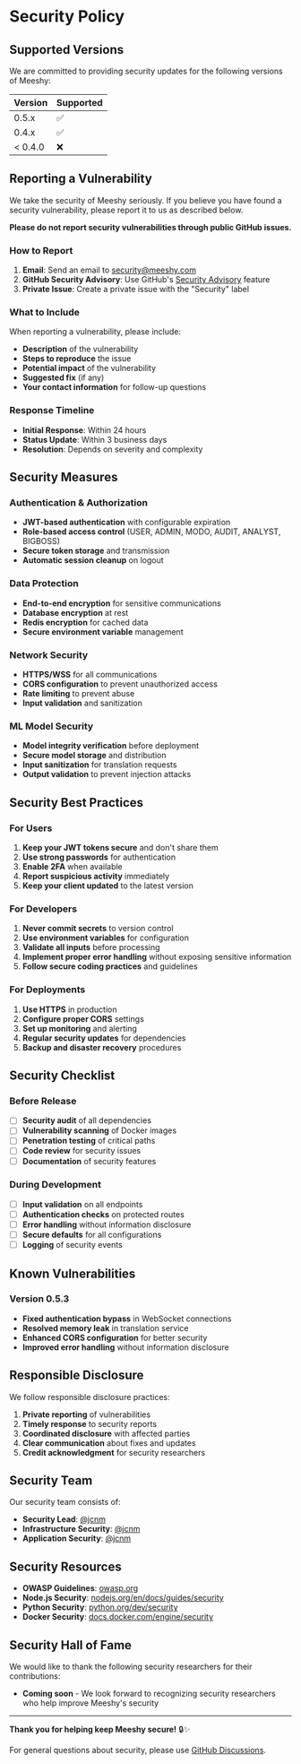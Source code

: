 # Security Policy

## Supported Versions

We are committed to providing security updates for the following versions of Meeshy:

| Version | Supported          |
| ------- | ------------------ |
| 0.5.x   | :white_check_mark: |
| 0.4.x   | :white_check_mark: |
| < 0.4.0 | :x:                |

## Reporting a Vulnerability

We take the security of Meeshy seriously. If you believe you have found a security vulnerability, please report it to us as described below.

**Please do not report security vulnerabilities through public GitHub issues.**

### How to Report

1. **Email**: Send an email to [security@meeshy.com](mailto:security@meeshy.com)
2. **GitHub Security Advisory**: Use GitHub's [Security Advisory](https://github.com/jcnm/meeshy/security/advisories) feature
3. **Private Issue**: Create a private issue with the "Security" label

### What to Include

When reporting a vulnerability, please include:

- **Description** of the vulnerability
- **Steps to reproduce** the issue
- **Potential impact** of the vulnerability
- **Suggested fix** (if any)
- **Your contact information** for follow-up questions

### Response Timeline

- **Initial Response**: Within 24 hours
- **Status Update**: Within 3 business days
- **Resolution**: Depends on severity and complexity

## Security Measures

### Authentication & Authorization

- **JWT-based authentication** with configurable expiration
- **Role-based access control** (USER, ADMIN, MODO, AUDIT, ANALYST, BIGBOSS)
- **Secure token storage** and transmission
- **Automatic session cleanup** on logout

### Data Protection

- **End-to-end encryption** for sensitive communications
- **Database encryption** at rest
- **Redis encryption** for cached data
- **Secure environment variable** management

### Network Security

- **HTTPS/WSS** for all communications
- **CORS configuration** to prevent unauthorized access
- **Rate limiting** to prevent abuse
- **Input validation** and sanitization

### ML Model Security

- **Model integrity verification** before deployment
- **Secure model storage** and distribution
- **Input sanitization** for translation requests
- **Output validation** to prevent injection attacks

## Security Best Practices

### For Users

1. **Keep your JWT tokens secure** and don't share them
2. **Use strong passwords** for authentication
3. **Enable 2FA** when available
4. **Report suspicious activity** immediately
5. **Keep your client updated** to the latest version

### For Developers

1. **Never commit secrets** to version control
2. **Use environment variables** for configuration
3. **Validate all inputs** before processing
4. **Implement proper error handling** without exposing sensitive information
5. **Follow secure coding practices** and guidelines

### For Deployments

1. **Use HTTPS** in production
2. **Configure proper CORS** settings
3. **Set up monitoring** and alerting
4. **Regular security updates** for dependencies
5. **Backup and disaster recovery** procedures

## Security Checklist

### Before Release

- [ ] **Security audit** of all dependencies
- [ ] **Vulnerability scanning** of Docker images
- [ ] **Penetration testing** of critical paths
- [ ] **Code review** for security issues
- [ ] **Documentation** of security features

### During Development

- [ ] **Input validation** on all endpoints
- [ ] **Authentication checks** on protected routes
- [ ] **Error handling** without information disclosure
- [ ] **Secure defaults** for all configurations
- [ ] **Logging** of security events

## Known Vulnerabilities

### Version 0.5.3

- **Fixed authentication bypass** in WebSocket connections
- **Resolved memory leak** in translation service
- **Enhanced CORS configuration** for better security
- **Improved error handling** without information disclosure

## Responsible Disclosure

We follow responsible disclosure practices:

1. **Private reporting** of vulnerabilities
2. **Timely response** to security reports
3. **Coordinated disclosure** with affected parties
4. **Clear communication** about fixes and updates
5. **Credit acknowledgment** for security researchers

## Security Team

Our security team consists of:

- **Security Lead**: [@jcnm](https://github.com/jcnm)
- **Infrastructure Security**: [@jcnm](https://github.com/jcnm)
- **Application Security**: [@jcnm](https://github.com/jcnm)

## Security Resources

- **OWASP Guidelines**: [owasp.org](https://owasp.org/)
- **Node.js Security**: [nodejs.org/en/docs/guides/security](https://nodejs.org/en/docs/guides/security/)
- **Python Security**: [python.org/dev/security](https://python.org/dev/security/)
- **Docker Security**: [docs.docker.com/engine/security](https://docs.docker.com/engine/security/)

## Security Hall of Fame

We would like to thank the following security researchers for their contributions:

- **Coming soon** - We look forward to recognizing security researchers who help improve Meeshy's security

---

**Thank you for helping keep Meeshy secure!** 🔒✨

For general questions about security, please use [GitHub Discussions](https://github.com/jcnm/meeshy/discussions).
